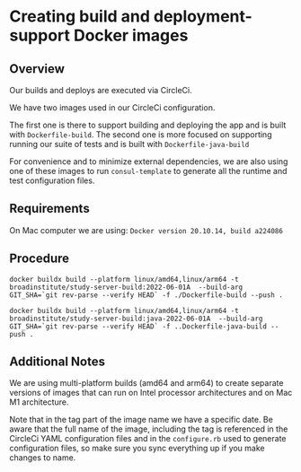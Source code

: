 # Creating build and deployment-support Docker images

## Overview
Our builds and deploys are executed via CircleCi.

We have two images used in our CircleCi configuration.

The first one is there to support building and deploying the app and is built with `Dockerfile-build`.
The second one is more focused on supporting running our suite of tests and is built with `Dockerfile-java-build`

For convenience and to minimize external dependencies, we are also using one of these images to run `consul-template`
to generate all the runtime and test configuration files.


## Requirements
On Mac computer we are using:
`Docker version 20.10.14, build a224086`

## Procedure

``docker buildx build --platform linux/amd64,linux/arm64 -t broadinstitute/study-server-build:2022-06-01A  --build-arg GIT_SHA=`git rev-parse --verify HEAD` -f ./Dockerfile-build --push .
``

``docker buildx build --platform linux/amd64,linux/arm64 -t broadinstitute/study-server-build:java-2022-06-01A  --build-arg GIT_SHA=`git rev-parse --verify HEAD` -f ..Dockerfile-java-build --push .``

## Additional Notes
We are using multi-platform builds (amd64 and arm64) to create separate versions of images that can run on Intel 
processor architectures and on Mac M1 architecture.

Note that in the tag part of the image name we have a specific date. Be aware that the full name of the image, including the tag is referenced
in the CircleCi YAML configuration files and in the `configure.rb` used to generate configuration files, so make sure you sync everything up if
you make changes to name.